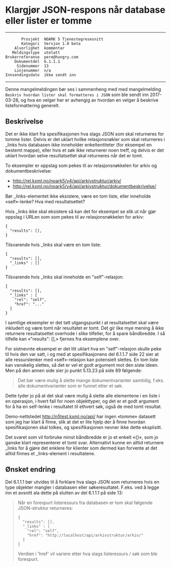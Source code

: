 Klargjør JSON-respons når database eller lister er tomme
========================================================

 ------------------  ---------------------------------
           Prosjekt  NOARK 5 Tjenestegresesnitt
           Kategori  Versjon 1.0 beta
        Alvorlighet  kommentar
       Meldingstype  utelatt
    Brukerreferanse  pere@hungry.com
        Dokumentdel  6.1.1.1
         Sidenummer  13
        Linjenummer  n/a
    Innsendingsdato  ikke sendt inn
 ------------------  ---------------------------------

Denne mangelmeldingen bør ses i sammenheng med med mangelmelding
`Beskriv hvordan lister skal formatteres i JSON` som ble sendt inn
2017-03-28, og hva en velger her er avhengig av hvordan en velger å
beskrive listeformattering generelt.

Beskrivelse
-----------

Det er ikke klart fra spesifikasjonen hva slags JSON som skal
returneres for tomme lister.  Delvis er det uklart hvilke
relasjonsnøkler som skal returneres i \_links hvis databasen ikke
inneholder enkeltentiteter (for eksempel en bestemt mappe), eller hvis
et søk ikke returnerer noen treff, og delvis er det uklart hvordan
selve resultatsettet skal returneres når det er tomt.

To eksempler er oppslag som pekes til av relasjonsnøkkelen for arkiv
og dokumentbeskrivelse:

* http://rel.kxml.no/noark5/v4/api/arkivstruktur/arkiv/
* http://rel.kxml.no/noark5/v4/api/arkivstruktur/dokumentbeskrivelse/

Bør \_links-elementet ikke eksistere, være en tom liste, eller
inneholde «self»-lenke?  Hva med resultatsettet?

Hvis \_links ikke skal eksistere så kan det for eksempel se slik ut
når gjør oppslag i URLen som som pekes til av relasjonsnøkkelen for
arkiv:

```
{
  "results": [],
}
```

Tilsvarende hvis \_links skal være en tom liste:

```
{
  "results": [],
  "_links" : []
}
```

Tilsvarende hvis \_links skal inneholde en "self"-relasjon:

```
{
  "results": [],
  "_links" : [
    "rel": "self",
    "href": "..."
  ]
}
```

I samtlige eksempler er det tatt utgangspunkt i at resultatsettet skal
være inkludert og være tomt når resultatet er tomt.  Det gir like mye
mening å ikke returnere resultatsettet overhode i slike tilfeller, for
å spare båndbredde.  I så tilfelle kan «"results": [],» fjernes fra
eksemplene over.

For sistnevnte eksempel er det litt uklart hva en "self"-relasjon
skulle peke til hvis den var satt, i og med at spesifikasjonens del
6.1.1.7 side 22 sier at alle ressurslenker med «self»-relasjon kan
potensielt slettes.  En tom liste kan vanskelig slettes, så det er vel
et godt argument mot den siste ideen.  Men på den annen side sier jo
punkt 5.13.23 på side 89 følgende:

> Det bør være mulig å slette mange dokumentvarianter samtidig,
> f.eks. alle dokumentvarianter som er funnet etter et søk.

Dette tyder jo på at det skal være mulig å slette alle elementene i en
liste i en operasjon, i hvert fall for noen objekttyper, og det er et
godt argument for å ha en self-lenke i resultatet til ethvert søk,
også de med tomt resultat.

Demo-nettstedet http://n5test.kxml.no/api/ har ingen «tomme» datasett
som jeg har klart å finne, slik at det er lite hjelp der å finne
hvordan spesifikasjonen skal tolkes, og spesifikasjonen nevner ikke
dette eksplisitt.

Det svaret som vil forbruke minst båndbredde er jo et enkelt «{}», som
jo ganske klart representerer et tomt svar.  Alternativt kunne en
alltid returnere \_links for å gjøre det enklere for klienter som
dermed kan forvente at det alltid finnes et \_links-element i
resultatene.

Ønsket endring
--------------

Del 6.1.1.1 bør utvides til å forklare hva slags JSON som returneres
hvis en type objekter mangler i databasen eller søkeresultatet.
F.eks. ved å legge inn et avsnitt ala dette på slutten av del 6.1.1.1
på side 13:

> Når en forespurt listeressurs fra databasen er tom skal følgende
> JSON-struktur returneres:
> 
> ```
> {
>   "results": [],
>   "_links" : [
>     "rel": "self",
>     "href": "http://localhost/api/arkivstruktur/arkiv/"
>   ]
> }
> ```
>
> Verdien i 'href' vil variere etter hva slags listeressurs / søk som
> ble forespurt.
